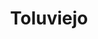 ---
title: Toluviejo
menu:
  region:
    parent: montes-de-maria
departamento: Sucre
description: >-
  Es un municipio colombiano ubicado al norte del departamento de Sucre en la
  Región Caribe. Se sitúa a 18 km de Sincelejo, la capital departamental
grafica_ubicacion_geografica: /charts/municipios/toluviejo/ubicacion_geografica.html
grafica_comunidades_focalizadas: /charts/municipios/toluviejo/comunidades_focalizadas.html
grafica_poblacion_genero: /charts/municipios/toluviejo/poblacion_genero.html
grafica_area_geografica_genero: /charts/municipios/toluviejo/area_geografica_genero.html
grafica_pertenencia_etnica: /charts/municipios/toluviejo/pertenencia_etnica.html
grafica_conflicto_identidad: /charts/municipios/toluviejo/conflicto_identidad.html
grafica_violencia_sexual: /charts/municipios/toluviejo/violencia_sexual.html
grafica_violencia_fisica: /charts/municipios/toluviejo/violencia_fisica.html
grafica_violencia_psicologica: /charts/municipios/toluviejo/violencia_psicologica.html
grafica_negligencia_abandono: /charts/municipios/toluviejo/negligencia_abandono.html
ficha: /fichas/toluviejo/ficha.pdf
centros_poblados_corregimientos:
  - Caracol
  - Las Piedras
  - Macaján
  - Palmira
  - Varsovia
  - La Piche
  - Cienaguita
  - Moquen
  - Gualón
  - Cañito
  - La Siria
  - La Floresta
  - Los Altos
  - Nueva Esperanza
distribucion_poblacional_hombres: '10216'
distribucion_poblacional_mujeres: '9817'
poblacion_discapacidad: '463'
comunidades_etnicas_zona:
  - Yuma Zenú
asentamientos_indigenas: ''
resguardos_indigenas: '1'
consejos_comunitarios: ''
total_poblacion_victima: '11787'
num_sujetos_reparacion_colectiva: '2'
num_planes_retorno_reubicacion_colectiva: '7'
territorio_entidades_snariv_sivjrnr:
  - Servicio Nacional de Aprendizaje (SENA) (SNARIV)
  - Instituto Colombiano de Bienestar Familiar (ICBF) (SNARIV)
  - Enlace de víctimas Municipal (SNARIV)
  - Más familias en Acción (SNARIV)
priorizacion_convivencia_social_salud_mental: >-
  Prevalencia por VIH/SIDA,Embarazo en Adolescentes (10-19 años),Alta derivación
  de partos a 2 nivel
region: Montes de María
priorizacion_sexualidad_derechos_sexuales_reproductivos: >-
  Discapacidad en personas mayores,Alta dependencia infantil,Población víctima
  del conflicto armado
priorizacion_gestion_diferencial_poblaciones_vulnerables: >-
  "Debilidades en infraestructura, dotación, talento humano para desarrollar
  acciones de IVC",Contratación tardía de talento humano para acciones en salud
  pública,Debilidades en la calidad del RIPS y del registro clínico
priorizacion_fortalecimiento_autoridad_sanitaria: >-
  "Debilidades en infraestructura, dotación, talento humano para desarrollar
  acciones de IVC",Contratación tardía de talento humano para acciones en salud
  pública,Debilidades en la calidad del RIPS y del registro clínico
eventos_salud_publica_predominantes:
  - Dengue
  - Vigilancia en salud pública de la violencia de género e intrafamiliar
  - Bajo peso al nacer
  - Mortalidad perinatal y neonatal tardía
  - Agresiones por animales potencialmente transmisores de rabia
  - Accidente ofídico
  - Intoxicaciones
  - Intento de suicidio
  - Infección respiratoria aguda grave inusitada
rips_salud_mental_poblacion_general:
  - Esquizofrenia
  - Trastorno de ansiedad
  - Episodio depresivo moderado
  - Trastorno afectivo bipolar
  - Demencia
servicios_telemedicina_mpio_depto:
  - No hay habilitados servicios aún
total_pobreza_multidimensional: 45.8%
pobreza_multidimensional_urbano: 39.2%
pobreza_multidimensional_centro_poblado_rural_disperso: 48.9%
ppales_actividades_economicas:
  - Agricultura
  - Ganadería
  - Piscicultura
  - Artesanías
  - Turismo de Naturaleza y Rural
observaciones_ppales_actividades_economicas: |-
  Maíz Tradicional 
  Yuca
  Ñame
  Ají tabasco 
  Tabaco Negro y Rubio
  Arroz Secano 
  Palma de Aceite 
  Frutales (mango, patilla y plátano)
  Cacao 
  Miel 
  Ganadería extensiva 
  Acuicultura 
  Artesanías como sombrero volteado y artesanías de totumo 
  Turismo de naturaleza 
ppal_vocacion_mpio:
  - Agricultura
  - Ganadería
  - Bosque o Áreas de protección y conservación
observaciones_ppal_vocacion_mpio: ''
trabajo_informal: 91.1%
ppal_uso_suelo:
  - Agricultura
  - Ganadería
  - Diversificación con avicultura y piscicultura
observaciones_ppal_uso_suelo: ''
espacios_socio_comunitarios:
  - BIBLIOTECA PÚBLICA MUNICIPAL DE TOLUVIEJO
  - ' Cancha de microfutbol'
  - ' Polideportivo'
  - ' Casa Lúdica'
  - ' Casa de la cultura'
medios_comunicacion:
  - LA NUEVA 100.7
iniciativas_org_sociedad_civil: '52'
programas_usaid:
  - Nuestra Tierra Próspera
  - ' Riqueza Natural 2017-2022'
  - ' Iniciativa de Finanzas Rurales'
  - ' Yuca amarga para una dulce leche'
  - ' Fondo de Inversiones para la Paz'
comunidad_focalizada: La Piche

---